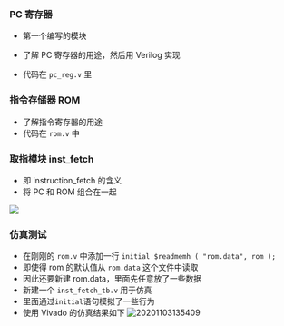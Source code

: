 ### PC 寄存器

+ 第一个编写的模块

+ 了解 PC 寄存器的用途，然后用 Verilog 实现
+ 代码在 `pc_reg.v` 里

### 指令存储器 ROM 

+ 了解指令寄存器的用途
+ 代码在 `rom.v` 中

### 取指模块 inst_fetch

+ 即 instruction_fetch 的含义
+ 将 PC 和 ROM 组合在一起

![](https://cdn.jsdelivr.net/gh/QSCTech-Sange/picBed/1.png)

### 仿真测试

+ 在刚刚的 `rom.v` 中添加一行 `initial $readmemh ( "rom.data", rom ); `
+ 即使得 rom 的默认值从 `rom.data` 这个文件中读取
+ 因此还要新建 rom.data，里面先任意放了一些数据
+ 新建一个 `inst_fetch_tb.v` 用于仿真
+ 里面通过`initial`语句模拟了一些行为
+ 使用 Vivado 的仿真结果如下
![20201103135409](https://cdn.jsdelivr.net/gh/QSCTech-Sange/picBed/20201103135409.png)


